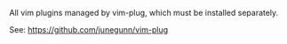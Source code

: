 All vim plugins managed by vim-plug, which must be installed separately.

See: https://github.com/junegunn/vim-plug
